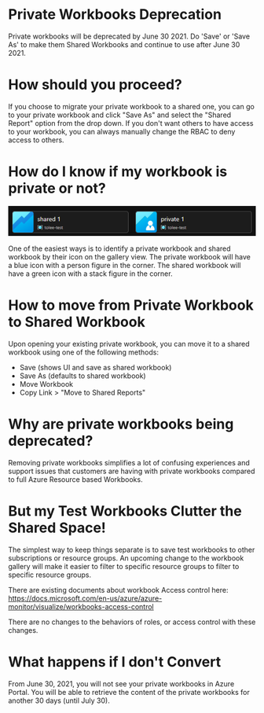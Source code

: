 # Private Workbooks Deprecation
Private workbooks will be deprecated by June 30 2021. Do 'Save' or 'Save As' to make them Shared Workbooks and continue to use after June 30 2021.

# How should you proceed?
If you choose to migrate your private workbook to a shared one, you can go to your private workbook and click "Save As" and select the "Shared Report" option from the drop down. If you don't want others to have access to your workbook, you can always manually change the RBAC to deny access to others.

# How do I know if my workbook is private or not?
![Private vs Shared Workbook](../Images/PrivateVsSharedWB.png)

One of the easiest ways is to identify a private workbook and shared workbook by their icon on the gallery view. The private workbook will have a blue icon with a person figure in the corner. The shared workbook will have a green icon with a stack figure in the corner.

# How to move from Private Workbook to Shared Workbook
Upon opening your existing private workbook, you can move it to a shared workbook using one of the following methods:
- Save (shows UI and save as shared workbook)
- Save As (defaults to shared workbook)
- Move Workbook
- Copy Link > "Move to Shared Reports"

# Why are private workbooks being deprecated?
Removing private workbooks simplifies a lot of confusing experiences and support issues that customers are having with private workbooks compared to full Azure Resource based Workbooks.

# But my Test Workbooks Clutter the Shared Space!
The simplest way to keep things separate is to save test workbooks to other subscriptions or resource groups. An upcoming change to the workbook gallery will make it easier to filter to specific resource groups to filter to specific resource groups.

There are existing documents about workbook Access control here:
https://docs.microsoft.com/en-us/azure/azure-monitor/visualize/workbooks-access-control

There are no changes to the behaviors of roles, or access control with these changes.

# What happens if I don't Convert
From June 30, 2021, you will not see your private workbooks in Azure Portal. You will be able to retrieve the content of the private workbooks for another 30 days (until July 30). 